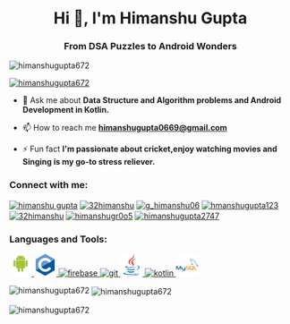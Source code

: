 <h1 align="center">Hi 👋, I'm Himanshu Gupta</h1>
<h3 align="center">From DSA Puzzles to Android Wonders</h3>

<p align="left"> <img src="https://komarev.com/ghpvc/?username=himanshugupta672&label=Profile%20views&color=0e75b6&style=flat" alt="himanshugupta672" /> </p>

<p align="left"> <a href="https://github.com/ryo-ma/github-profile-trophy"><img src="https://github-profile-trophy.vercel.app/?username=himanshugupta672" alt="himanshugupta672" /></a> </p>

- 💬 Ask me about **Data Structure and Algorithm problems and Android Development in Kotlin.**

- 📫 How to reach me **himanshugupta0669@gmail.com**

- ⚡ Fun fact **I'm passionate about cricket,enjoy watching movies and Singing is my go-to stress reliever.**

<h3 align="left">Connect with me:</h3>
<p align="left">
<a href="https://linkedin.com/in/himanshu gupta" target="blank"><img align="center" src="https://raw.githubusercontent.com/rahuldkjain/github-profile-readme-generator/master/src/images/icons/Social/linked-in-alt.svg" alt="himanshu gupta" height="30" width="40" /></a>
<a href="https://instagram.com/32himanshu" target="blank"><img align="center" src="https://raw.githubusercontent.com/rahuldkjain/github-profile-readme-generator/master/src/images/icons/Social/instagram.svg" alt="32himanshu" height="30" width="40" /></a>
<a href="https://www.codechef.com/users/g_himanshu06" target="blank"><img align="center" src="https://img.icons8.com/?size=512&id=O4SEeX66BY8o&format=png" alt="g_himanshu06" height="30" width="40" /></a>
<a href="https://www.leetcode.com/himanshugupta672" target="blank"><img align="center" src="https://raw.githubusercontent.com/rahuldkjain/github-profile-readme-generator/master/src/images/icons/Social/leet-code.svg" alt="hmanshugupta123" height="30" width="40" /></a>
<a href="https://www.naukri.com/code360/profile/266b1ffa-35c7-4481-a22f-4ca03fd7b85a" target="blank"><img align="center" src="https://encrypted-tbn0.gstatic.com/images?q=tbn:ANd9GcR338DGdn9GPZv7XwC1o1a9pu7EfkeG5cxkdZE2FouY8NLLPtcWPPjdDfWAp98EFtX7238&usqp=CAU" alt="32himanshu" height="30" width="40" /></a>  
<a href="https://auth.geeksforgeeks.org/user/himanshugr0o5" target="blank"><img align="center" src="https://raw.githubusercontent.com/rahuldkjain/github-profile-readme-generator/master/src/images/icons/Social/geeks-for-geeks.svg" alt="himanshugr0o5" height="30" width="40" /></a>
<a href="https://discord.gg/himanshugupta2747" target="blank"><img align="center" src="https://raw.githubusercontent.com/rahuldkjain/github-profile-readme-generator/master/src/images/icons/Social/discord.svg" alt="himanshugupta2747" height="30" width="40" /></a>
</p>

<h3 align="left">Languages and Tools:</h3>
<p align="left"> <a href="https://developer.android.com" target="_blank" rel="noreferrer"> <img src="https://raw.githubusercontent.com/devicons/devicon/master/icons/android/android-original-wordmark.svg" alt="android" width="40" height="40"/> </a> <a href="https://www.cprogramming.com/" target="_blank" rel="noreferrer"> <img src="https://raw.githubusercontent.com/devicons/devicon/master/icons/c/c-original.svg" alt="c" width="40" height="40"/> </a> <a href="https://firebase.google.com/" target="_blank" rel="noreferrer"> <img src="https://www.vectorlogo.zone/logos/firebase/firebase-icon.svg" alt="firebase" width="40" height="40"/> </a> <a href="https://git-scm.com/" target="_blank" rel="noreferrer"> <img src="https://www.vectorlogo.zone/logos/git-scm/git-scm-icon.svg" alt="git" width="40" height="40"/> </a> <a href="https://www.java.com" target="_blank" rel="noreferrer"> <img src="https://raw.githubusercontent.com/devicons/devicon/master/icons/java/java-original.svg" alt="java" width="40" height="40"/> </a> <a href="https://kotlinlang.org" target="_blank" rel="noreferrer"> <img src="https://www.vectorlogo.zone/logos/kotlinlang/kotlinlang-icon.svg" alt="kotlin" width="40" height="40"/> </a> <a href="https://www.mysql.com/" target="_blank" rel="noreferrer"> <img src="https://raw.githubusercontent.com/devicons/devicon/master/icons/mysql/mysql-original-wordmark.svg" alt="mysql" width="40" height="40"/> </a> </p>

<p><img align="left" src="https://github-readme-stats.vercel.app/api/top-langs?username=himanshugupta672&show_icons=true&locale=en&layout=compact" alt="himanshugupta672" /></p>

<p>&nbsp;<img align="center" src="https://github-readme-stats.vercel.app/api?username=himanshugupta672&show_icons=true&locale=en" alt="himanshugupta672" /></p>

<p><img align="center" src="https://github-readme-streak-stats.herokuapp.com/?user=himanshugupta672&" alt="himanshugupta672" /></p>
